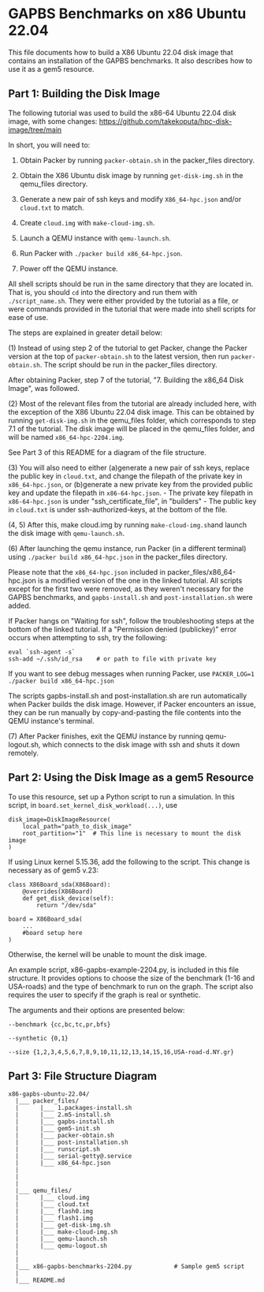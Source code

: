# GAPBS Benchmarks on x86 Ubuntu 22.04

This file documents how to build a X86 Ubuntu 22.04 disk image that contains an installation of the GAPBS benchmarks. It also describes how to use it as a gem5 resource.

## Part 1: Building the Disk Image

The following tutorial was used to build the x86-64 Ubuntu 22.04 disk image, with some changes: 
https://github.com/takekoputa/hpc-disk-image/tree/main


In short, you will need to:
1. Obtain Packer by running `packer-obtain.sh` in the packer_files 
    directory.
2. Obtain the X86 Ubuntu disk image by running `get-disk-img.sh` in the 
    qemu_files directory.
    
3. Generate a new pair of ssh keys and modify `X86_64-hpc.json` and/or  `cloud.txt` to match. 
4. Create `cloud.img` with `make-cloud-img.sh`.
5. Launch a QEMU instance with `qemu-launch.sh`.
6. Run Packer with `./packer build x86_64-hpc.json`.
7. Power off the QEMU instance.

All shell scripts should be run in the same directory that they are located in. That is, you should `cd` into the directory and run them with `./script_name.sh`. They were either provided by the tutorial as a file, or were commands provided in the tutorial that were made into shell scripts for ease of use.

The steps are explained in greater detail below:

(1) Instead of using step 2 of the tutorial to get Packer, change the Packer version at the top of `packer-obtain.sh` to the latest version, then run `packer-obtain.sh`. The script should be run in the packer_files directory.

After obtaining Packer, step 7 of the tutorial, "7. Building the x86_64 Disk Image", was followed. 

(2) Most of the relevant files from the tutorial are already included here, with the exception of the X86 Ubuntu 22.04 disk image. This can be obtained by running `get-disk-img.sh` in the qemu_files folder, which corresponds to step 7.1 of the tutorial. The disk image will be placed in the qemu_files folder, and will be named `x86_64-hpc-2204.img`.

See Part 3 of this README for a diagram of the file structure.

(3) You will also need to either (a)generate a new pair of ssh keys, replace the public key in `cloud.txt`, and change the filepath of the private key in `x86_64-hpc.json`, or (b)generate a new private key from the provided public key and update the filepath in `x86-64-hpc.json`. 
    - The private key filepath in `x86-64-hpc.json` is under "ssh_certificate_file", in "builders"
    - The public key in `cloud.txt` is under ssh-authorized-keys, at the bottom of the file.

(4, 5) After this, make cloud.img by running `make-cloud-img.sh`and launch the disk image with `qemu-launch.sh`.

(6) After launching the qemu instance, run Packer (in a different terminal) using `./packer build x86_64-hpc.json` in the packer_files directory. 

Please note that the `x86_64-hpc.json` included in packer_files/x86_64-hpc.json is a modified version of the one in the linked tutorial. All scripts except for the first two were removed, as they weren't necessary for the GAPBS benchmarks, and `gapbs-install.sh` and `post-installation.sh` were added.

If Packer hangs on "Waiting for ssh", follow the troubleshooting steps at the bottom of the linked tutorial. If a "Permission denied (publickey)" error occurs when attempting to ssh, try the following:
```
eval `ssh-agent -s`
ssh-add ~/.ssh/id_rsa    # or path to file with private key
```

If you want to see debug messages when running Packer, use
`PACKER_LOG=1 ./packer build x86_64-hpc.json`

 The scripts gapbs-install.sh and post-installation.sh are run automatically when Packer builds the disk image. However, if Packer encounters an issue, they can be run manually by copy-and-pasting the file contents into the QEMU instance's terminal.

(7) After Packer finishes, exit the QEMU instance by running qemu-logout.sh, which connects to the disk image with ssh and shuts it down remotely. 

## Part 2: Using the Disk Image as a gem5 Resource

To use this resource, set up a Python script to run a simulation. In this script, in `board.set_kernel_disk_workload(...)`, use 

```
disk_image=DiskImageResource(
    local_path="path_to_disk_image"
    root_partition="1"  # This line is necessary to mount the disk image
)
```

If using Linux kernel 5.15.36, add the following to the script.
This change is necessary as of gem5 v.23:

```
class X86Board_sda(X86Board):
    @overrides(X86Board)
    def get_disk_device(self):
        return "/dev/sda"

board = X86Board_sda(
    ...
    #board setup here
)
```
Otherwise, the kernel will be unable to mount the disk image.

An example script, x86-gapbs-example-2204.py, is included in this file structure. It provides options to choose the size of the benchmark (1-16 and USA-roads) and the type of benchmark to run on the graph. The script also requires the user to specify if the graph is real or synthetic.

The arguments and their options are presented below:
```
--benchmark {cc,bc,tc,pr,bfs}

--synthetic {0,1} 

--size {1,2,3,4,5,6,7,8,9,10,11,12,13,14,15,16,USA-road-d.NY.gr}
```

## Part 3: File Structure Diagram


```
x86-gapbs-ubuntu-22.04/
  |___ packer_files/
  |      |___ 1.packages-install.sh
  |      |___ 2.m5-install.sh
  |      |___ gapbs-install.sh
  |      |___ gem5-init.sh
  |      |___ packer-obtain.sh
  |      |___ post-installation.sh
  |      |___ runscript.sh
  |      |___ serial-getty@.service
  |      |___ x86_64-hpc.json
  |             
  |            
  |
  |___ qemu_files/
  |      |___ cloud.img
  |      |___ cloud.txt
  |      |___ flash0.img
  |      |___ flash1.img
  |      |___ get-disk-img.sh
  |      |___ make-cloud-img.sh
  |      |___ qemu-launch.sh
  |      |___ qemu-logout.sh
  |   
  |
  |___ x86-gapbs-benchmarks-2204.py            # Sample gem5 script
  |
  |___ README.md

```